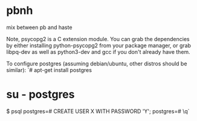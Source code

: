 # pbnh
mix between pb and haste

Note, psycopg2 is a C extension module. You can grab the dependencies by either installing python-psycopg2 from your package manager, or grab libpq-dev as well as python3-dev and gcc if you don't already have them.

To configure postgres (assuming debian/ubuntu, other distros should be similar):
`# apt-get install postgres
# su - postgres
$ psql
postgres=# CREATE USER X WITH PASSWORD 'Y';
postgres=# \q`

